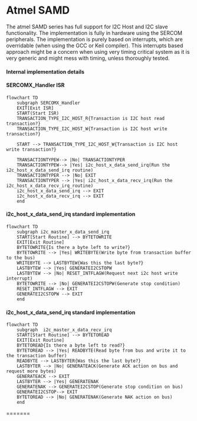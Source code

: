 # Atmel SAMD

The atmel SAMD series has full support for I2C Host and I2C slave functionality. The implementation is fully in hardware using the SERCOM peripherals. The implementation is purely based on interrupts, which are overridable (when using the GCC or Keil compiler). This interrupts based approach might be a concern when using very timing critical system as it is very generic and might mess with timing, unless thoroughly tested.

#### Internal implementation details

#### SERCOMX_Handler ISR

```mermaid
flowchart TD
    subgraph SERCOMX_Handler
    EXIT[Exit ISR]
    START(Start ISR)
    TRANSACTION_TYPE_I2C_HOST_R{Transaction is I2C host read transaction?}
    TRANSACTION_TYPE_I2C_HOST_W{Transaction is I2C host write transaction?}

    START --> TRANSACTION_TYPE_I2C_HOST_W{Transaction is I2C host write transaction?}

    TRANSACTIONTYPEW--> |No| TRANSACTIONTYPER
    TRANSACTIONTYPEW--> |Yes| i2c_host_x_data_send_irq(Run the i2c_host_x_data_send_irq routine)
    TRANSACTIONTYPER --> |No| EXIT
    TRANSACTIONTYPER --> |Yes| i2c_host_x_data_recv_irq(Run the i2c_host_x_data_recv_irq_routine)
    i2c_host_x_data_send_irq --> EXIT
    i2c_host_x_data_recv_irq --> EXIT
    end
```

#### i2c_host_x_data_send_irq standard implementation

```mermaid
flowchart TD
    subgraph i2c_master_x_data_send_irq
    START[Start Routine] --> BYTETOWRITE
    EXIT[Exit Routine]
    BYTETOWRITE{Is there a byte left to write?}
    BYTETOWRITE --> |Yes| WRITEBYTE(Write byte from transaction buffer to the bus)
    WRITEBYTE --> LASTBYTEW{Was this the last byte?}
    LASTBYTEW --> |Yes| GENERATEI2CSTOPW
    LASTBYTEW --> |No| RESET_INTFLAGW(Request next i2c host write interrupt)
    BYTETOWRITE --> |No| GENERATEI2CSTOPW(Generate stop condition)
    RESET_INTFLAGW --> EXIT
    GENERATEI2CSTOPW --> EXIT
    end
```

#### i2c_host_x_data_send_irq standard implementation

```mermaid
flowchart TD
    subgraph  i2c_master_x_data_recv_irq
    START[Start Routine] --> BYTETOREAD
    EXIT[Exit Routine]
    BYTETOREAD{Is there a byte left to read?}
    BYTETOREAD --> |Yes| READBYTE(Read byte from bus and write it to the transaction buffer)
    READBYTE --> LASTBYTER{Was this the last byte?}
    LASTBYTER --> |No| GENERATEACK(Generate ACK action on bus and request more bytes)
    GENERATEACK --> EXIT
    LASTBYTER --> |Yes| GENERATENAK
    GENERATENAK --> GENERATEI2CSTOP(Generate stop condition on bus)
    GENERATEI2CSTOP--> EXIT
    BYTETOREAD --> |No| GENERATENAK(Generate NAK action on bus)    
    end
```

=======
